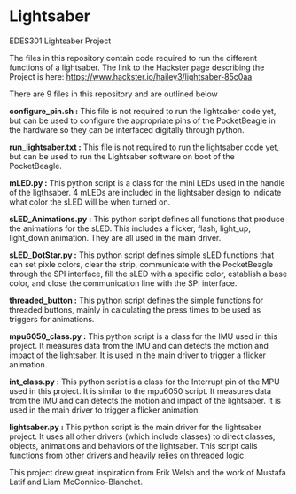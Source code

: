 # Lightsaber
EDES301 Lightsaber Project

The files in this repository contain code required to run the different functions of a lightsaber. The link to the Hackster page describing the Project is here: https://www.hackster.io/hailey3/lightsaber-85c0aa 

There are 9 files in this repository and are outlined below


**configure_pin.sh :** This file is not required to run the lightsaber code yet, but can be used to configure the appropriate pins of the PocketBeagle in the hardware so they can be interfaced digitally through python.

**run_lightsaber.txt :** This file is not required to run the lightsaber code yet, but can be used to run the Lightsaber software on boot of the PocketBeagle.

**mLED.py :** This python script is a class for the mini LEDs used in the handle of the ligthsaber. 4 mLEDs are included in the lightsaber design to indicate what color the sLED will be when turned on.

**sLED_Animations.py :** This python script defines all functions that produce the animations for the sLED. This includes a flicker, flash, light_up, light_down animation. They are all used in the main driver. 

**sLED_DotStar.py :** This python script defines simple sLED functions that can set pixle colors, clear the strip, communicate with the PocketBeagle through the SPI interface, fill the sLED with a specific color, establish a base color, and close the communication line with the SPI interface.

**threaded_button :** This python script defines the simple functions for threaded buttons, mainly in calculating the press times to be used as triggers for animations.

**mpu6050_class.py :** This python script is a class for the IMU used in this project. It measures data from the IMU and can detects the motion and impact of the lightsaber. It is used in the main driver to trigger a flicker animation.

**int_class.py :** This python script is a class for the Interrupt pin of the MPU used in this project. It is similar to the mpu6050 script. It measures data from the IMU and can detects the motion and impact of the lightsaber. It is used in the main driver to trigger a flicker animation.

**lightsaber.py :** This python script is the main driver for the lightsaber project. It uses all other drivers (which include classes) to direct classes, objects, animations and behaviors of the lightsaber. This script calls functions from other drivers and heavily relies on threaded logic.


This project drew great inspiration from Erik Welsh and the work of Mustafa Latif and Liam McConnico-Blanchet.
